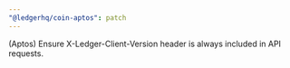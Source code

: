 ```yaml
---
"@ledgerhq/coin-aptos": patch
---
```


(Aptos) Ensure X-Ledger-Client-Version header is always included in API requests.
